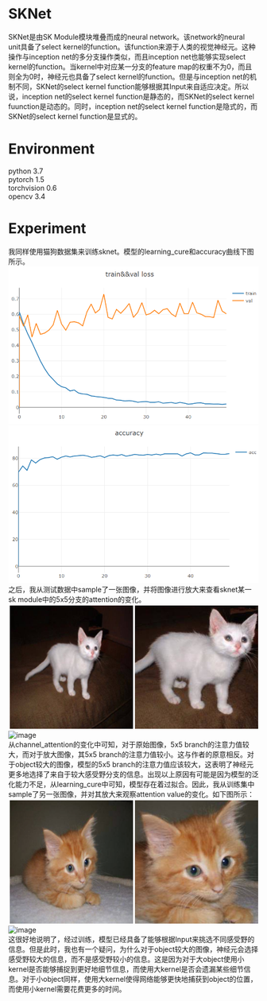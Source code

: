 # SKNet
SKNet是由SK Module模块堆叠而成的neural network。该network的neural unit具备了select kernel的function。该function来源于人类的视觉神经元。这种操作与inception net的多分支操作类似，而且inception net也能够实现select kernel的function。当kernel中对应某一分支的feature map的权重不为0，而且则全为0时，神经元也具备了select kernel的function。但是与inception net的机制不同，SKNet的select kernel function能够根据其Input来自适应决定。所以说，inception net的select kernel function是静态的，而SKNet的select kernel fuunction是动态的。同时，inception net的select kernel function是隐式的，而SKNet的select kernel function是显式的。
# Environment
python 3.7    
pytorch 1.5    
torchvision 0.6    
opencv 3.4  
# Experiment
我同样使用猫狗数据集来训练sknet。模型的learning_cure和accuracy曲线下图所示。
![image](image/learning_cure.PNG)  
![image](image/accuracy.PNG)  
之后，我从测试数据中sample了一张图像，并将图像进行放大来查看sknet某一sk module中的5x5分支的attention的变化。  
![image](image/sample.jpg)  
![image](image/channel_attention.PNG)  
从channel_attention的变化中可知，对于原始图像，5x5 branch的注意力值较大，而对于放大图像，其5x5 branch的注意力值较小。这与作者的原意相反。对于object较大的图像，模型的5x5 branch的注意力值应该较大，这表明了神经元更多地选择了来自于较大感受野分支的信息。出现以上原因有可能是因为模型的泛化能力不足，从learning_cure中可知，模型存在着过拟合。因此，我从训练集中sample了另一张图像，并对其放大来观察attention value的变化。如下图所示：  
![image](image/sample_2.jpg)  
![image](image/channel_attention.PNG)  
这很好地说明了，经过训练，模型已经具备了能够根据Input来挑选不同感受野的信息。但是此时，我也有一个疑问，为什么对于object较大的图像，神经元会选择感受野较大的信息，而不是感受野较小的信息。这是因为对于大object使用小kernel是否能够捕捉到更好地细节信息，而使用大kernel是否会遗漏某些细节信息。对于小object同样，使用大kernel使得网络能够更快地捕获到object的位置，而使用小kernel需要花费更多的时间。
